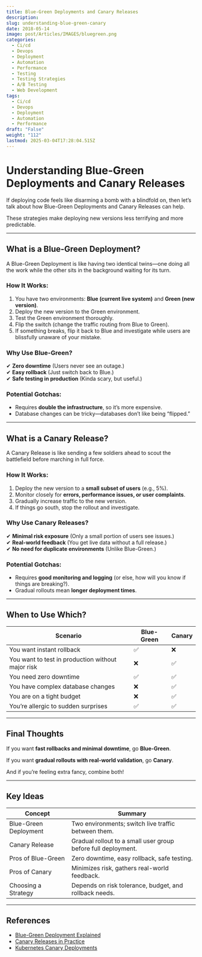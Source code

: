 ```yaml
---
title: Blue-Green Deployments and Canary Releases
description: 
slug: understanding-blue-green-canary
date: 2018-05-14
image: post/Articles/IMAGES/bluegreen.png
categories:
  - Ci/cd
  - Devops
  - Deployment
  - Automation
  - Performance
  - Testing
  - Testing Strategies
  - A/B Testing
  - Web Development
tags:
  - Ci/cd
  - Devops
  - Deployment
  - Automation
  - Performance
draft: "False"
weight: "112"
lastmod: 2025-03-04T17:28:04.515Z
---
```

# Understanding Blue-Green Deployments and Canary Releases

If deploying code feels like disarming a bomb with a blindfold on, then let’s talk about how Blue-Green Deployments and Canary Releases can help.

These strategies make deploying new versions less terrifying and more predictable.

***

## **What is a Blue-Green Deployment?**

A Blue-Green Deployment is like having two identical twins—one doing all the work while the other sits in the background waiting for its turn.

### **How It Works:**

1. You have two environments: **Blue (current live system)** and **Green (new version)**.
2. Deploy the new version to the Green environment.
3. Test the Green environment thoroughly.
4. Flip the switch (change the traffic routing from Blue to Green).
5. If something breaks, flip it back to Blue and investigate while users are blissfully unaware of your mistake.

### **Why Use Blue-Green?**

✔ **Zero downtime** (Users never see an outage.)\
✔ **Easy rollback** (Just switch back to Blue.)\
✔ **Safe testing in production** (Kinda scary, but useful.)

### **Potential Gotchas:**

* Requires **double the infrastructure**, so it’s more expensive.
* Database changes can be tricky—databases don’t like being “flipped.”

***

## **What is a Canary Release?**

A Canary Release is like sending a few soldiers ahead to scout the battlefield before marching in full force.

### **How It Works:**

1. Deploy the new version to a **small subset of users** (e.g., 5%).
2. Monitor closely for **errors, performance issues, or user complaints**.
3. Gradually increase traffic to the new version.
4. If things go south, stop the rollout and investigate.

### **Why Use Canary Releases?**

✔ **Minimal risk exposure** (Only a small portion of users see issues.)\
✔ **Real-world feedback** (You get live data without a full release.)\
✔ **No need for duplicate environments** (Unlike Blue-Green.)

### **Potential Gotchas:**

* Requires **good monitoring and logging** (or else, how will you know if things are breaking?).
* Gradual rollouts mean **longer deployment times**.

***

## **When to Use Which?**

| Scenario                                          | Blue-Green | Canary |
| ------------------------------------------------- | ---------- | ------ |
| You want instant rollback                         | ✅          | ❌      |
| You want to test in production without major risk | ❌          | ✅      |
| You need zero downtime                            | ✅          | ✅      |
| You have complex database changes                 | ❌          | ✅      |
| You are on a tight budget                         | ❌          | ✅      |
| You’re allergic to sudden surprises               | ✅          | ✅      |

***

## **Final Thoughts**

If you want **fast rollbacks and minimal downtime**, go **Blue-Green**.

If you want **gradual rollouts with real-world validation**, go **Canary**.

And if you’re feeling extra fancy, combine both!

***

## **Key Ideas**

| Concept               | Summary                                                       |
| --------------------- | ------------------------------------------------------------- |
| Blue-Green Deployment | Two environments; switch live traffic between them.           |
| Canary Release        | Gradual rollout to a small user group before full deployment. |
| Pros of Blue-Green    | Zero downtime, easy rollback, safe testing.                   |
| Pros of Canary        | Minimizes risk, gathers real-world feedback.                  |
| Choosing a Strategy   | Depends on risk tolerance, budget, and rollback needs.        |

***

## **References**

* [Blue-Green Deployment Explained](https://martinfowler.com/bliki/BlueGreenDeployment.html)
* [Canary Releases in Practice](https://medium.com/devopslinks/canary-deployments-5f7f99f9c379)
* [Kubernetes Canary Deployments](https://kubernetes.io/docs/concepts/workloads/controllers/deployment/)
